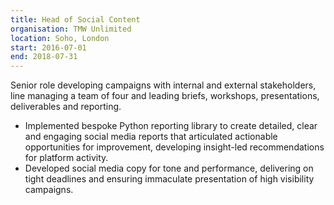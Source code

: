 ```yaml
---
title: Head of Social Content
organisation: TMW Unlimited
location: Soho, London
start: 2016-07-01
end: 2018-07-31
---
```


Senior role developing campaigns with internal and external stakeholders, line managing a team of four and leading briefs, workshops, presentations, deliverables and reporting.

- Implemented bespoke Python reporting library to create detailed, clear and engaging social media reports that articulated actionable opportunities for improvement, developing insight-led recommendations for platform activity.
- Developed social media copy for tone and performance, delivering on tight deadlines and ensuring immaculate presentation of high visibility campaigns.

